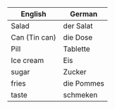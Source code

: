 | English | German |
|---------|--------|
| Salad | der Salat |
| Can (Tin can) | die Dose |
| Pill | Tablette |
| Ice cream | Eis |
| sugar | Zucker |
| fries | die Pommes |
| taste | schmeken |
